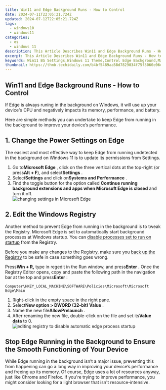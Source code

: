 ```yaml
---
title: Win11 and Edge Background Runs - How to Control
date: 2024-07-11T22:05:21.724Z
updated: 2024-07-12T22:05:21.724Z
tags:
  - windows10
  - windows11
categories:
  - os
  - windows 11
description: This Article Describes Win11 and Edge Background Runs - How to Control
excerpt: This Article Describes Win11 and Edge Background Runs - How to Control
keywords: Win11 BG Settings,Windows 11 Theme,Control Edge Background,Manage Win11 UI,Adjust Win11 Backdrop,Alter Edge Mode,Change Windows 11 Color
thumbnail: https://thmb.techidaily.com/b4bf5489aa58d7829034f75f3060e06c6a303902d9f1c209f852264705aa9ec8.jpg
---
```


## Win11 and Edge Background Runs - How to Control

 If Edge is always runing in the background on Windows, it will use up your device's CPU and negatively impacts its memory, performance, and battery.

 Here are simple methods you can undertake to keep Edge from running in the background to improve your device’s performance.

## 1\. Change the Power Settings on Edge

 The easiest and most effective way to keep Edge from running undetected in the background on Windows 11 is to update its permissions from Settings.

1. Go to**Microsoft Edge** , click on the three vertical dots at the top-right (or press**Alt + F**), and select**Settings** .
2. Select**Settings** and click on**Systems and Performance** .
3. Find the toggle button for the option called **Continue running background extensions and apps when Microsoft Edge is closed** and turn it off.  
![changing settings in Microsoft Edge](https://static1.makeuseofimages.com/wordpress/wp-content/uploads/2023/04/edge-settings.jpg)

## 2\. Edit the Windows Registry

 Another method to prevent Edge from running in the background is to tweak the Registry. Microsoft Edge is set to automatically start background processes at Windows startup. You can [disable processes set to run on startup](https://www.makeuseof.com/windows-pc-too-many-background-processes/) from the Registry.

 Before you make any changes to the Registry, make sure you [back up the Registry](https://www.makeuseof.com/tag/backup-restore-windows-registry/) to be safe in case something goes wrong.

 Press**Win + R,** type in regedit in the Run window, and press**Enter** . Once the Registry Editor opens, copy and paste the following path in the navigation bar at the top and press**Enter** :

`Computer\HKEY_LOCAL_MACHINE\SOFTWARE\Policies\Microsoft\Microsoft Edge\Main`

1. Right-click in the empty space in the right pane.
2. Select**New option > DWORD (32-bit) Value** .
3. Name the new file**AllowPrelaunch** .
4. After renaming the new file, double-click on the file and set its**Value data** to 0.  
![editing registry to disable automatic edge process startup](https://static1.makeuseofimages.com/wordpress/wp-content/uploads/2023/04/edit-registry-edge-processes.jpg)

## Stop Edge Running in the Background to Ensure the Smooth Functioning of Your Device

 While Edge running in the background isn’t a major issue, preventing this from happening can go a long way in improving your device’s performance and freeing up its memory. Of course, Edge uses a lot of resources anyway, just like Chrome and Firefox. If you're trying to improve performance, you might consider looking for a light browser that isn't resource-intensive.

<ins class="adsbygoogle"
     style="display:block"
     data-ad-format="autorelaxed"
     data-ad-client="ca-pub-7571918770474297"
     data-ad-slot="1223367746"></ins>



<ins class="adsbygoogle"
     style="display:block"
     data-ad-client="ca-pub-7571918770474297"
     data-ad-slot="8358498916"
     data-ad-format="auto"
     data-full-width-responsive="true"></ins>




